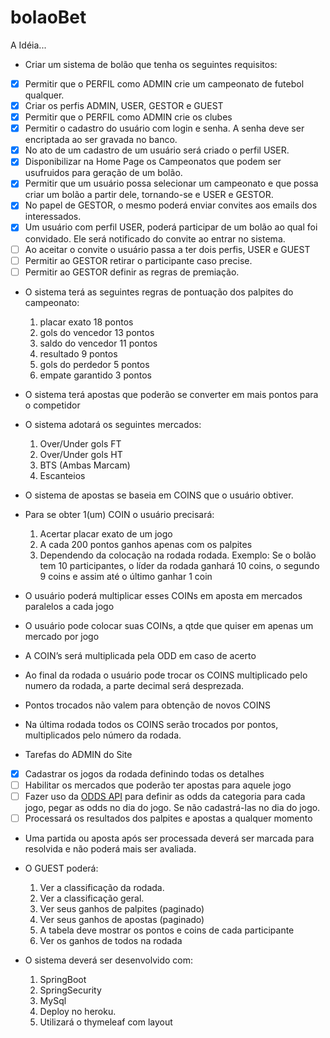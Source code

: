 # bolaoBet

A Idéia...

* Criar um sistema de bolão que tenha os seguintes requisitos:

- [x] Permitir que o PERFIL como ADMIN crie um campeonato de futebol qualquer.
- [x] Criar os perfis ADMIN, USER, GESTOR e GUEST
- [x] Permitir que o PERFIL como ADMIN crie os clubes
- [x] Permitir o cadastro do usuário com login e senha. A senha deve ser encriptada ao ser gravada no banco.
- [x] No ato de um cadastro de um usuário será criado o perfil USER.
- [x] Disponibilizar na Home Page os Campeonatos que podem ser usufruidos para geração de um bolão.
- [x] Permitir que um usuário possa selecionar um campeonato e que possa criar um bolão a partir dele, tornando-se e USER e GESTOR.
- [x] No papel de GESTOR, o mesmo poderá enviar convites aos emails dos interessados.
- [x] Um usuário com perfil USER, poderá participar de um bolão ao qual foi convidado. Ele será notificado do convite ao entrar no sistema.
- [ ] Ao aceitar o convite o usuário passa a ter dois perfis, USER e GUEST
- [ ] Permitir ao GESTOR retirar o participante caso precise.
- [ ] Permitir ao GESTOR definir as regras de premiação.

* O sistema terá as seguintes regras de pontuação dos palpites do campeonato:
  1. placar exato      18 pontos
  2. gols do vencedor  13 pontos
  3. saldo do vencedor 11 pontos
  4. resultado          9 pontos
  5. gols do perdedor   5 pontos
  6. empate garantido   3 pontos

* O sistema terá apostas que poderão se converter em mais pontos para o competidor
* O sistema adotará os seguintes mercados:
    1. Over/Under gols FT
    2. Over/Under gols HT
    3. BTS (Ambas Marcam)
    4. Escanteios

* O sistema de apostas se baseia em COINS que o usuário obtiver.
* Para se obter 1(um) COIN o usuário precisará:
    1. Acertar placar exato de um jogo
    2. A cada 200 pontos ganhos apenas com os palpites
    3. Dependendo da colocação na rodada rodada.
	Exemplo: Se o bolão tem 10 participantes, o líder da rodada ganhará 10 coins, o segundo 9 coins e assim até o último ganhar 1 coin
    
* O usuário poderá multiplicar esses COINs em aposta em mercados paralelos a cada jogo
* O usuário pode colocar suas COINs, a qtde que quiser em apenas um mercado por jogo
* A COIN’s será multiplicada pela ODD em caso de acerto
* Ao final da rodada o usuário pode trocar os COINS multiplicado pelo numero da rodada, a parte decimal será desprezada.
* Pontos trocados não valem para obtenção de novos COINS
* Na última rodada todos os COINS serão trocados por pontos, multiplicados pelo número da rodada.

* Tarefas do ADMIN do Site

- [x] Cadastrar os jogos da rodada definindo todas os detalhes
- [ ] Habilitar os mercados que poderão ter apostas para aquele jogo
- [ ] Fazer uso da [ODDS API](https://the-odds-api.com) para definir as odds da categoria para cada jogo, pegar as odds no dia do jogo. Se não cadastrá-las no dia do jogo.
- [ ] Processará os resultados dos palpites e apostas a qualquer momento

* Uma partida ou aposta após ser processada deverá ser marcada para resolvida e não poderá mais ser avaliada.

* O GUEST poderá:

  1. Ver a classificação da rodada.
  2. Ver a classificação geral.
  3. Ver seus ganhos de palpites (paginado)
  4. Ver seus ganhos de apostas (paginado)
  5. A tabela deve mostrar os pontos e coins de cada participante
  6. Ver os ganhos de todos na rodada

* O sistema deverá ser desenvolvido com:
  1. SpringBoot
  2. SpringSecurity
  3. MySql
  4. Deploy no heroku.
  5. Utilizará o thymeleaf com layout
